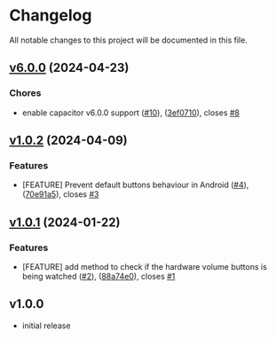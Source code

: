 # Changelog

All notable changes to this project will be documented in this file.

## [v6.0.0](https://github.com/capacitor-community/file-opener/compare/v1.0.2...v6.0.0) (2024-04-23)

### Chores

- enable capacitor v6.0.0 support ([#10](https://github.com/capacitor-community/volume-buttons/pull/10)), ([3ef0710](https://github.com/capacitor-community/volume-buttons/commit/3ef0710825a74ec81ed6692d7a27c6927d8f2deb)), closes [#8](https://github.com/capacitor-community/volume-buttons/issues/8)

## [v1.0.2](https://github.com/capacitor-community/file-opener/compare/v1.0.1...v1.0.2) (2024-04-09)

### Features

- [FEATURE] Prevent default buttons behaviour in Android ([#4](https://github.com/capacitor-community/file-opener/pull/4)), ([70e91a5](https://github.com/capacitor-community/volume-buttons/commit/70e91a5ec8de65f7e2d72d8c58d1e525467dbdfd)), closes [#3](https://github.com/capacitor-community/file-opener/issues/3)

## [v1.0.1](https://github.com/capacitor-community/file-opener/compare/v1.0.0...v1.0.1) (2024-01-22)

### Features

- [FEATURE] add method to check if the hardware volume buttons is being watched ([#2](https://github.com/capacitor-community/file-opener/pull/2)), ([88a74e0](https://github.com/capacitor-community/volume-buttons/commit/88a74e0c98e32eb686763439f977a26567891c99)), closes [#1](https://github.com/capacitor-community/file-opener/issues/1)

## v1.0.0

- initial release
